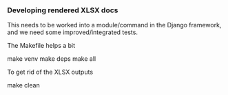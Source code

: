 ### Developing rendered XLSX docs

This needs to be worked into a module/command in the Django framework, and we need some improved/integrated tests.

The Makefile helps a bit

make venv
make deps
make all

To get rid of the XLSX outputs

make clean